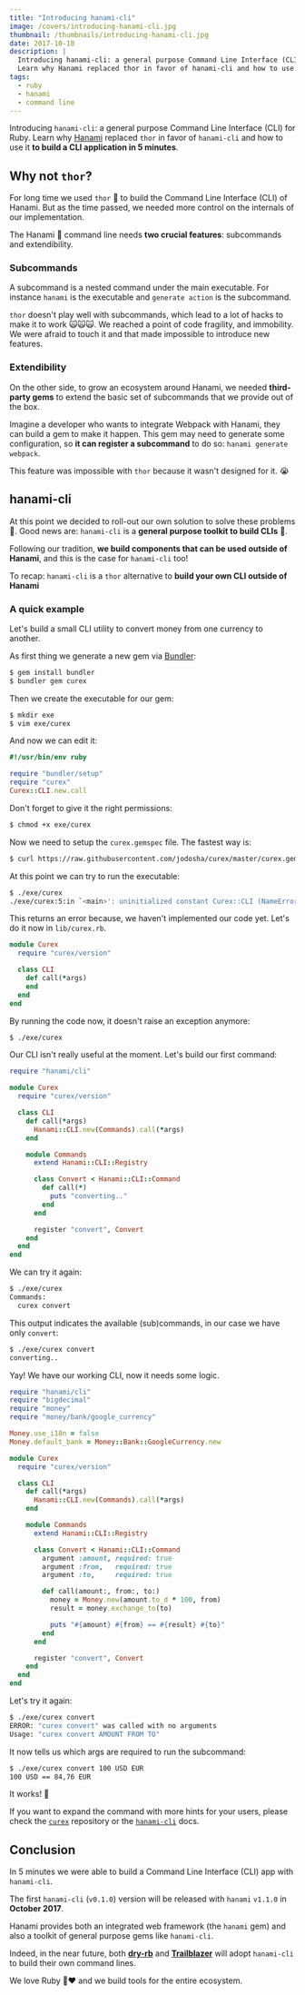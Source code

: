 ```yaml
---
title: "Introducing hanami-cli"
image: /covers/introducing-hanami-cli.jpg
thumbnail: /thumbnails/introducing-hanami-cli.jpg
date: 2017-10-10
description: |
  Introducing hanami-cli: a general purpose Command Line Interface (CLI) for Ruby.
  Learn why Hanami replaced thor in favor of hanami-cli and how to use it to build a CLI application in 5 minutes.
tags:
  - ruby
  - hanami
  - command line
---
```


Introducing `hanami-cli`: a general purpose Command Line Interface (CLI) for Ruby.
Learn why [Hanami](http://hanamirb.org) replaced `thor` in favor of `hanami-cli` and how to use it **to build a CLI application in 5 minutes**.

## Why not `thor`?

For long time we used `thor` 🔨 to build the Command Line Interface (CLI) of Hanami. But as the time passed, we needed more control on the internals of our implementation.

The Hanami 🌸 command line needs **two crucial features**: subcommands and extendibility.

### Subcommands

A subcommand is a nested command under the main executable. For instance `hanami` is the executable and `generate action` is the subcommand.

`thor` doesn't play well with subcommands, which lead to a lot of hacks to make it to work 🙀🙀🙀. We reached a point of code fragility, and immobility. We were afraid to touch it and that made impossible to introduce new features.

### Extendibility

On the other side, to grow an ecosystem around Hanami, we needed **third-party gems** to extend the basic set of subcommands that we provide out of the box.

Imagine a developer who wants to integrate Webpack with Hanami, they can build a gem to make it happen. This gem may need to generate some configuration, so **it can register a subcommand** to do so: `hanami generate webpack`.

This feature was impossible with `thor` because it wasn't designed for it. 😭

## hanami-cli

At this point we decided to roll-out our own solution to solve these problems 💪. Good news are: `hanami-cli` is a **general purpose toolkit to build CLIs** 🙌.

Following our tradition, **we build components that can be used outside of Hanami**, and this is the case for `hanami-cli` too!

To recap: `hanami-cli` is a `thor` alternative to **build your own CLI outside of Hanami**

### A quick example

Let's build a small CLI utility to convert money from one currency to another.

As first thing we generate a new gem via [Bundler](http://bundler.io/):

```bash
$ gem install bundler
$ bundler gem curex
```

Then we create the executable for our gem:

```bash
$ mkdir exe
$ vim exe/curex
```

And now we can edit it:

```ruby
#!/usr/bin/env ruby

require "bundler/setup"
require "curex"
Curex::CLI.new.call
```

Don't forget to give it the right permissions:

```bash
$ chmod +x exe/curex
```

Now we need to setup the `curex.gemspec` file. The fastest way is:

```bash
$ curl https://raw.githubusercontent.com/jodosha/curex/master/curex.gemspec > curex.gemspec
```

At this point we can try to run the executable:

```bash
$ ./exe/curex
./exe/curex:5:in `<main>': uninitialized constant Curex::CLI (NameError)
```

This returns an error because, we haven't implemented our code yet. Let's do it now in `lib/curex.rb`.

```ruby
module Curex
  require "curex/version"

  class CLI
    def call(*args)
    end
  end
end
```

By running the code now, it doesn't raise an exception anymore:

```bash
$ ./exe/curex

```

Our CLI isn't really useful at the moment. Let's build our first command:

```ruby
require "hanami/cli"

module Curex
  require "curex/version"

  class CLI
    def call(*args)
      Hanami::CLI.new(Commands).call(*args)
    end

    module Commands
      extend Hanami::CLI::Registry

      class Convert < Hanami::CLI::Command
        def call(*)
          puts "converting.."
        end
      end

      register "convert", Convert
    end
  end
end
```

We can try it again:

```bash
$ ./exe/curex
Commands:
  curex convert
```

This output indicates the available (sub)commands, in our case we have only `convert`:

```bash
$ ./exe/curex convert
converting..
```

Yay! We have our working CLI, now it needs some logic.

```ruby
require "hanami/cli"
require "bigdecimal"
require "money"
require "money/bank/google_currency"

Money.use_i18n = false
Money.default_bank = Money::Bank::GoogleCurrency.new

module Curex
  require "curex/version"

  class CLI
    def call(*args)
      Hanami::CLI.new(Commands).call(*args)
    end

    module Commands
      extend Hanami::CLI::Registry

      class Convert < Hanami::CLI::Command
        argument :amount, required: true
        argument :from,   required: true
        argument :to,     required: true

        def call(amount:, from:, to:)
          money = Money.new(amount.to_d * 100, from)
          result = money.exchange_to(to)

          puts "#{amount} #{from} == #{result} #{to}"
        end
      end

      register "convert", Convert
    end
  end
end
```

Let's try it again:

```bash
$ ./exe/curex convert
ERROR: "curex convert" was called with no arguments
Usage: "curex convert AMOUNT FROM TO"
```

It now tells us which args are required to run the subcommand:

```bash
$ ./exe/curex convert 100 USD EUR
100 USD == 84,76 EUR
```

It works! 🎉

If you want to expand the command with more hints for your users, please check the [`curex`](https://github.com/jodosha/curex) repository or the [`hanami-cli`](https://github.com/hanami/cli) docs.

## Conclusion

In 5 minutes we were able to build a Command Line Interface (CLI) app with `hanami-cli`.

The first `hanami-cli` (`v0.1.0`) version will be released with `hanami` `v1.1.0` in **October 2017**.

Hanami provides both an integrated web framework (the `hanami` gem) and also a toolkit of general purpose gems like `hanami-cli`.

Indeed, in the near future, both **[dry-rb](http://dry-rb.org/)** and **[Trailblazer](http://trailblazer.to/)** will adopt `hanami-cli` to build their own command lines.

We love Ruby 💎❤️ and we build tools for the entire ecosystem.
